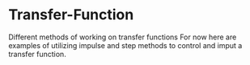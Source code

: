# Transfer-Function
Different methods of working on transfer functions
For now here are examples of utilizing impulse and step methods to control and imput a transfer function.
